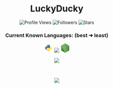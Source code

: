<h1 align="center">LuckyDucky</h1>
<a href="https://github.com/LuckyDuckyy"></a>

<p align="center">
<img height="25" src="https://api.visitorbadge.io/api/VisitorHit?user=LuckyDuckyy&countColor=%23006EFF" alt="Profile Views"/>
<img height="25" src="https://img.shields.io/github/followers/LuckyDuckyy?color=006EFF&style=for-the-badge&logo=github&label=Follow" alt="Followers"/>
<img height="25" src="https://img.shields.io/github/stars/LuckyDuckyy?color=006EFF&style=for-the-badge&logo=github&label=Stars" alt="Stars"/>
</p>
<h3 align="center">Current Known Languages: (best ➜ least)</h5>
<p align="center">
  <code><img height="30" src="https://raw.githubusercontent.com/github/explore/main/topics/python/python.png"></code>
  <code><img height="30" src="https://go.dev/blog/go-brand/Go-Logo/PNG/Go-Logo_Blue.png"></code>
  <code><img height="30" src="https://raw.githubusercontent.com/github/explore/main/topics/nodejs/nodejs.png"></code>
</p>
<p align="center">
  <img src="https://github-readme-stats.vercel.app/api/top-langs/?username=LuckyDuckyy&layout=compact&hide_title=true&hide_border=true" />
</p>
<br>
<p align="center">
  <img src="https://github-readme-stats.vercel.app/api/?username=LuckyDuckyy&show_icons=true&hide_title=true&count_private=true" />
</p>
